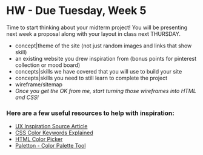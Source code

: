 # HW - Due Tuesday, Week 5

Time to start thinking about your midterm project! You will be presenting next week a proposal along with your layout in class next THURSDAY.

- concept|theme of the site (not just random images and links that show skill)
- an existing website you drew inspiration from (bonus points for pinterest collection or mood board)
- concepts|skills we have covered that you will use to build your site
- concepts|skills you need to still learn to complete the project
- wireframe/sitemap
- _Once you get the OK from me, start turning those wireframes into HTML and CSS!_

### Here are a few useful resources to help with inspiration:

- [UX Inspiration Source Article](http://mediatemple.net/blog/tips/top-seven-sites-for-ux-inspiration/?utm_source=weekly_newsletter&utm_medium=email&utm_content=kylie_img&utm_campaign=02092016_newsletter&j=50758766&e=katieadee@gmail.com&l=32460871_HTML&u=372480720&mid=10825691&jb=49)
- [CSS Color Keywords Explained](http://www.w3schools.com/cssref/css_colors.asp)
- [HTML Color Picker](http://www.w3schools.com/colors/colors_picker.asp)
- [Paletton - Color Palette Tool](http://paletton.com)
